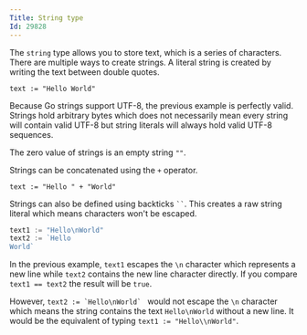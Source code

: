 ```yaml
---
Title: String type
Id: 29828
---
```

The `string` type allows you to store text, which is a series of characters. There are multiple ways to create strings. A literal string is created by writing the text between double quotes.

    text := "Hello World"

Because Go strings support UTF-8, the previous example is perfectly valid. Strings hold arbitrary bytes which does not necessarily mean every string will contain valid UTF-8 but string literals will always hold valid UTF-8 sequences.

The zero value of strings is an empty string `""`.

Strings can be concatenated using the `+` operator.

    text := "Hello " + "World"

Strings can also be defined using backticks ` `` `. This creates a raw string literal which means characters won't be escaped.

```go
text1 := "Hello\nWorld"
text2 := `Hello
World`
```

In the previous example, `text1` escapes the `\n` character which represents a new line while `text2` contains the new line character directly. If you compare `text1 == text2` the result will be `true`.

However, ``text2 := `Hello\nWorld` `` would not escape the `\n` character which means the string contains the text `Hello\nWorld` without a new line. It would be the equivalent of typing `text1 := "Hello\\nWorld"`.
